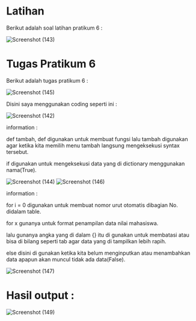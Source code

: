 # Latihan

Berikut adalah soal latihan pratikum 6 :

![Screenshot (143)](https://user-images.githubusercontent.com/72993076/101026004-efddcb00-35a8-11eb-983e-b2cc85e25fa6.png)

# Tugas Pratikum 6

Berikut adalah tugas pratikum 6 :

![Screenshot (145)](https://user-images.githubusercontent.com/72993076/101026645-bc4f7080-35a9-11eb-92b7-7c8b1cb7af7b.png)

Disini saya menggunakan coding seperti ini :

![Screenshot (142)](https://user-images.githubusercontent.com/72993076/101027191-5f07ef00-35aa-11eb-9c8f-9904c8ec8581.png)

information :

def tambah, def digunakan untuk membuat fungsi lalu tambah digunakan agar ketika kita memilih menu tambah langsung mengeksekusi syntax tersebut.

if digunakan untuk mengeksekusi data yang di dictionary menggunakan nama(True).

![Screenshot (144)](https://user-images.githubusercontent.com/72993076/101027194-5fa08580-35aa-11eb-994b-5728105c9faf.png)
![Screenshot (146)](https://user-images.githubusercontent.com/72993076/101027195-60391c00-35aa-11eb-8794-060c82400ec0.png)

information : 

for i = 0 digunakan untuk membuat nomor urut otomatis dibagian No. didalam table.

for x gunanya untuk format penampilan data nilai mahasiswa.

lalu gunanya angka yang di dalam {} itu di gunakan untuk membatasi atau bisa di bilang seperti tab agar data yang di tampilkan lebih rapih.

else disini di gunakan ketika kita belum menginputkan atau menambahkan data apapun akan muncul tidak ada data(False).

![Screenshot (147)](https://user-images.githubusercontent.com/72993076/101027204-629b7600-35aa-11eb-9108-ff3c779e703c.png)

# Hasil output : 

![Screenshot (149)](https://user-images.githubusercontent.com/72993076/101034945-33d2cf00-35ad-11eb-8fb9-003074883307.png)

